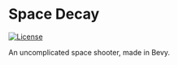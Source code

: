 <!-- SPDX-License-Identifier: MIT OR Apache-2.0 -->


# Space Decay
[![License](https://img.shields.io/badge/license-MIT%2FApache--2.0-informational)](COPYRIGHT.md)

An uncomplicated space shooter, made in Bevy.
